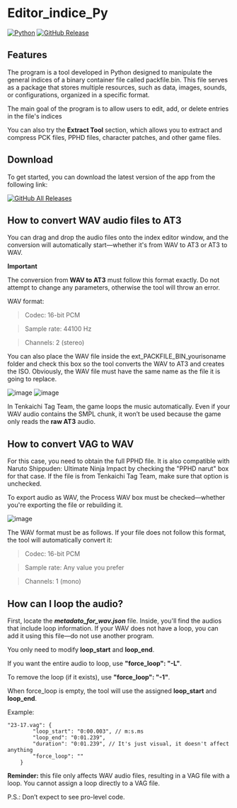 ﻿# Editor_indice_Py

[![Python](https://img.shields.io/badge/Python-3.11.9-blue)](https://www.python.org/downloads/release/python-3119/)
[![GitHub Release](https://img.shields.io/github/v/release/kastomd/Editor_indice_Py)](https://github.com/kastomd/Editor_indice_Py/releases/latest)

## Features
The program is a tool developed in Python designed to manipulate the general indices of a binary container file called packfile.bin. This file serves as a package that stores multiple resources, such as data, images, sounds, or configurations, organized in a specific format.

The main goal of the program is to allow users to edit, add, or delete entries in the file's indices

You can also try the **Extract Tool** section, which allows you to extract and compress PCK files, PPHD files, character patches, and other game files.

## Download
To get started, you can download the latest version of the app from the following link:

[![GitHub All Releases](https://img.shields.io/github/v/release/kastomd/Editor_indice_Py?style=for-the-badge)](https://github.com/kastomd/Editor_indice_Py/releases/latest)



## How to convert WAV audio files to AT3

You can drag and drop the audio files onto the index editor window, and the conversion will automatically start—whether it's from WAV to AT3 or AT3 to WAV.

**Important**

The conversion from **WAV to AT3** must follow this format exactly. Do not attempt to change any parameters, otherwise the tool will throw an error.

WAV format:

> Codec: 16-bit PCM

> Sample rate: 44100 Hz

> Channels: 2 (stereo)

You can also place the WAV file inside the ext_PACKFILE_BIN_yourisoname folder and check this box so the tool converts the WAV to AT3 and creates the ISO.
Obviously, the WAV file must have the same name as the file it is going to replace.

![image](https://github.com/user-attachments/assets/975d571c-347c-49b0-ad80-fb90f3c39524)
![image](https://github.com/user-attachments/assets/7629b050-cea0-4f3d-8152-43a0d22ff208)

In Tenkaichi Tag Team, the game loops the music automatically. Even if your WAV audio contains the SMPL chunk, it won’t be used because the game only reads the **raw AT3** audio.

## How to convert VAG to WAV

For this case, you need to obtain the full PPHD file. It is also compatible with Naruto Shippuden: Ultimate Ninja Impact by checking the "PPHD narut" box for that case. If the file is from Tenkaichi Tag Team, make sure that option is unchecked.

To export audio as WAV, the Process WAV box must be checked—whether you're exporting the file or rebuilding it.

![image](https://github.com/user-attachments/assets/7b757ad8-071a-4de5-886d-51402769d847)

The WAV format must be as follows.
If your file does not follow this format, the tool will automatically convert it:

> Codec: 16-bit PCM

> Sample rate: Any value you prefer

> Channels: 1 (mono)

## How can I loop the audio?

First, locate the ***metadato_for_wav.json*** file. Inside, you'll find the audios that include loop information.
If your WAV does not have a loop, you can add it using this file—do not use another program.

You only need to modify **loop_start** and **loop_end**.

If you want the entire audio to loop, use **"force_loop": "-L"**.

To remove the loop (if it exists), use **"force_loop": "-1"**.

When force_loop is empty, the tool will use the assigned **loop_start** and **loop_end**.

Example:

```
"23-17.vag": {
        "loop_start": "0:00.003", // m:s.ms
        "loop_end": "0:01.239",
        "duration": "0:01.239", // It's just visual, it doesn't affect anything
        "force_loop": ""
    }
```
**Reminder:** this file only affects WAV audio files, resulting in a VAG file with a loop. You cannot assign a loop directly to a VAG file.


P.S.: Don’t expect to see pro-level code.
